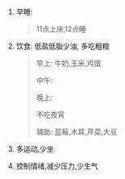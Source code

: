 1. 早睡: 

   > 11点上床,12点睡

2. 饮食: 低盐低脂少油, 多吃粗粮

   > 早上: 牛奶,玉米,鸡蛋
   >
   > 中午:
   >
   > 晚上:
   >
   > 不吃夜宵
   >
   > 辅助: 蓝莓,木耳,芹菜,大豆

3. 多运动,少坐

4. 控制情绪,减少压力,少生气

